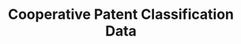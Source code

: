 ---
bigquery: https://console.cloud.google.com/bigquery?p=patents-public-data&d=cpc&page=dataset
citation: '“Cooperative Patent Classification” by the EPO and USPTO, for public use. '
contributors: EPO, USPTO
cost: None
description: Cooperative Patent Classification Data contains the scheme and definitions
  of the Cooperative Patent Classification system for classifying patent documents.
  The CPC is the result of a partnership between the EPO and the USPTO in their joint
  effort to develop a common, internationally compatible classification system for
  technical documents, in particular patent publications, which will be used by both
  offices in the patent granting process
documentation: https://www.cooperativepatentclassification.org/cpcSchemeAndDefinitions
last_edit: Mon, 04 Apr 2022 19:07:06 GMT
location: https://www.cooperativepatentclassification.org/index
maintained_by: USPTO, EPO
schema_fields: '[''breakdownCode'', ''residualReferences'', ''children'', ''not_allocatable'',
  ''notAllocatable'', ''limiting_references'', ''informative_references'', ''ipc_concordant'',
  ''dateRevised'', ''informativeReferences'', ''symbol'', ''title_part'', ''title_full'',
  ''sizeCache'', ''titlePart'', ''synonyms'', ''child_groups'', ''level'', ''ipcConcordant'',
  ''application_references'', ''breakdown_code'', ''status'', ''titleFull'', ''limitingReferences'',
  ''applicationReferences'', ''childGroups'', ''parents'', ''date_revised'', ''definition'',
  ''residual_references'', ''additional_only'', ''glossary'']'
shortname: cooperative_patent_classification
tags:
- patents
- science
title: Cooperative Patent Classification Data
uuid: 984374a7-16e9-4b35-9445-458daceb01bf
---